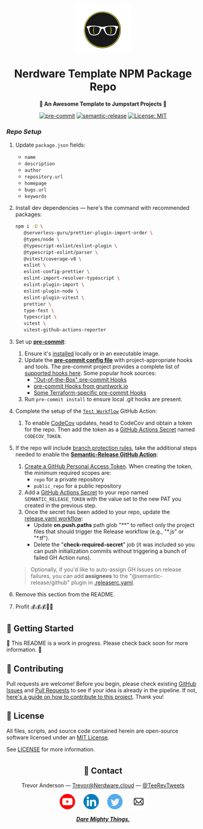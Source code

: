 <div align="center">

  <a href="https://www.youtube.com/@nerdware-io">
    <img src="https://github.com/Nerdware-LLC/.github/blob/main/profile/nerdware_logo.png" height="120" alt="Nerdware logo" />
  </a>

  <h1>Nerdware Template NPM Package Repo</h1>

**🚀 An Awesome Template to Jumpstart Projects 🚀**

[![pre-commit][pre-commit-badge]](https://pre-commit.com "pre-commit.com")
[![semantic-release][semantic-badge]](https://github.com/semantic-release/semantic-release "github.com: semantic-release")
[![License: MIT][license-badge]](/LICENSE "View License")

<!--   BADGE LINKS   -->

[pre-commit-badge]: https://img.shields.io/badge/pre--commit-F8B424.svg?logo=pre-commit&logoColor=F8B424&labelColor=gray
[semantic-badge]: https://img.shields.io/badge/%20%20%F0%9F%93%A6%F0%9F%9A%80-semantic--release-E10079.svg
[license-badge]: https://img.shields.io/badge/License-MIT-000080.svg

</div>

<!--
   TODO Remove the below README section upon completion of post-init setup.
   TODO Update links in the CONTRIBUTING.md file.
-->

### **_Repo Setup_**

1. Update `package.json` fields:

   - `name`
   - `description`
   - `author`
   - `repository.url`
   - `homepage`
   - `bugs.url`
   - `keywords`

2. Install dev dependencies — here's the command with recommended packages:

   ```bash
   npm i -D \
      @serverless-guru/prettier-plugin-import-order \
      @types/node \
      @typescript-eslint/eslint-plugin \
      @typescript-eslint/parser \
      @vitest/coverage-v8 \
      eslint \
      eslint-config-prettier \
      eslint-import-resolver-typescript \
      eslint-plugin-import \
      eslint-plugin-node \
      eslint-plugin-vitest \
      prettier \
      type-fest \
      typescript \
      vitest \
      vitest-github-actions-reporter
   ```

3. Set up [**pre-commit**](https://pre-commit.com/#install):

   1. Ensure it's [installed](https://pre-commit.com/#install) locally or in an executable image.
   2. Update the [**pre-commit config file**](/.pre-commit-config.yaml) with project-appropriate hooks and tools. The pre-commit project provides a complete list of [supported hooks here](https://pre-commit.com/hooks.html). Some popular hook sources:
      - ["Out-of-the-Box" pre-commit Hooks](https://github.com/pre-commit/pre-commit-hooks)
      - [pre-commit Hooks from gruntwork.io](https://github.com/gruntwork-io/pre-commit)
      - [Some Terraform-specific pre-commit Hooks](https://github.com/antonbabenko/pre-commit-terraform)
   3. Run `pre-commit install` to ensure local .git hooks are present.

4. Complete the setup of the [`Test Workflow`](./.github/workflows/test.yaml) GitHub Action:

   1. To enable [CodeCov](https://app.codecov.io/gh) updates, head to CodeCov and obtain a token for the repo. Then add the token as a [GitHub Actions Secret][gh-action-docs-url] named `CODECOV_TOKEN`.

5. If the repo will include [branch protection rules][gh-branch-protect-url], take the additional steps needed to enable the [**Semantic-Release GitHub Action**][release-gh-action-url]:

   1. [Create a GitHub Personal Access Token][gh-pat-docs-url]. When creating the token, the minimum required scopes are:
      - `repo` for a private repository
      - `public_repo` for a public repository
   2. Add a [GitHub Actions Secret][gh-action-docs-url] to your repo named `SEMANTIC_RELEASE_TOKEN` with the value set to the new PAT you created in the previous step.
   3. Once the secret has been added to your repo, update the [release.yaml workflow](/.github/workflows/release.yaml):
      - Update **on.push.paths** path glob "\*\*" to reflect only the project files that should trigger the Release workflow (e.g., "\*.js" or "\*.tf").
      - Delete the "**check-required-secret**" job (it was included so you can push initialization commits without triggering a bunch of failed GH Action runs).

   > Optionally, if you'd like to auto-assign GH Issues on release failures, you can add **assignees** to the "@semantic-release/github" plugin in [.releaserc.yaml](/.releaserc.yaml).

   [gh-branch-protect-url]: https://docs.github.com/en/repositories/configuring-branches-and-merges-in-your-repository/managing-protected-branches/about-protected-branches
   [release-gh-action-url]: https://github.com/Nerdware-LLC/reusable-action-workflows#semantic-release
   [gh-pat-docs-url]: https://docs.github.com/en/authentication/keeping-your-account-and-data-secure/creating-a-personal-access-token
   [gh-action-docs-url]: https://docs.github.com/en/actions/security-guides/encrypted-secrets

6. Remove this section from the README.

7. Profit 💰💰💰🥳🎉 <!-- https://knowyourmeme.com/memes/profit -->

## 🚀 Getting Started

<!-- TODO Add usage info to README -->

🚧 This README is a work in progress. Please check back soon for more information. 🚧

## 🤝 Contributing

<!--
  TODO Update below links for GH-Issues and GH-PRs:

  [repo-pulls]: https://github.com/<REPO_OWNER>/<REPO_NAME>/pulls
  [repo-issues]: https://github.com/<REPO_OWNER>/<REPO_NAME>/issues
-->

[repo-pulls]: https://github.com//pulls
[repo-issues]: https://github.com//issues

Pull requests are welcome! Before you begin, please check existing [GitHub Issues][repo-issues] and [Pull Requests][repo-pulls] to see if your idea is already in the pipeline. If not, [here's a guide on how to contribute to this project](./CONTRIBUTING.md). Thank you!

## 📝 License

All files, scripts, and source code contained herein are open-source software licensed under an [MIT License](/LICENSE).

See [LICENSE](/LICENSE) for more information.

<div align="center" style="margin-top:35px;">

## 💬 Contact

Trevor Anderson — [Trevor@Nerdware.cloud](mailto:trevor@nerdware.cloud) — [@TeeRevTweets](https://twitter.com/teerevtweets)

[<img src="https://github.com/trevor-anderson/trevor-anderson/blob/main/assets/YouTube_icon_circle.svg" height="40" alt="Check out Nerdware on YouTube" />](https://www.youtube.com/@nerdware-io)
&emsp;
[<img src="https://github.com/trevor-anderson/trevor-anderson/blob/main/assets/LinkedIn_icon_circle.svg" height="40" alt="Trevor Anderson's LinkedIn" />](https://www.linkedin.com/in/meet-trevor-anderson/)
&emsp;
[<img src="https://github.com/trevor-anderson/trevor-anderson/blob/main/assets/Twitter_icon_circle.svg" height="40" alt="Trevor Anderson's Twitter" />](https://twitter.com/TeeRevTweets)
&emsp;
[<img src="https://github.com/trevor-anderson/trevor-anderson/blob/main/assets/email_icon_circle.svg" height="40" alt="Email Trevor Anderson" />](mailto:trevor@nerdware.cloud)

[**_Dare Mighty Things._**](https://www.youtube.com/watch?v=GO5FwsblpT8)

</div>
